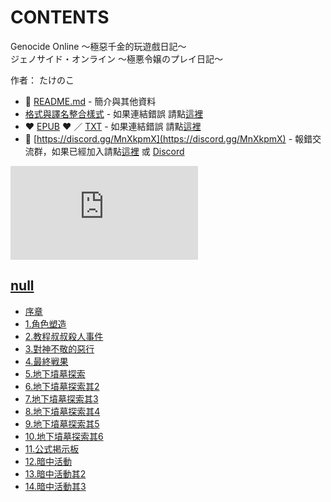 # CONTENTS

Genocide Online ～極惡千金的玩遊戲日記～  
ジェノサイド・オンライン 〜極悪令嬢のプレイ日記〜  

作者： たけのこ  



- :closed_book: [README.md](README.md) - 簡介與其他資料
- [格式與譯名整合樣式](https://github.com/bluelovers/node-novel/blob/master/lib/locales/Genocide%20Online%20%EF%BD%9E%E6%A5%B5%E6%83%A1%E5%8D%83%E9%87%91%E7%9A%84%E7%8E%A9%E9%81%8A%E6%88%B2%E6%97%A5%E8%A8%98%EF%BD%9E.ts) - 如果連結錯誤 請點[這裡](https://github.com/bluelovers/node-novel/blob/master/lib/locales/)
-  :heart: [EPUB](https://gitlab.com/demonovel/epub-txt/blob/master/girl/Genocide%20Online%20%EF%BD%9E%E6%A5%B5%E6%83%A1%E5%8D%83%E9%87%91%E7%9A%84%E7%8E%A9%E9%81%8A%E6%88%B2%E6%97%A5%E8%A8%98%EF%BD%9E.epub) :heart:  ／ [TXT](https://gitlab.com/demonovel/epub-txt/blob/master/girl/out/Genocide%20Online%20%EF%BD%9E%E6%A5%B5%E6%83%A1%E5%8D%83.out.txt) - 如果連結錯誤 請點[這裡](https://gitlab.com/demonovel/epub-txt/blob/master/girl/)
- :mega: [https://discord.gg/MnXkpmX](https://discord.gg/MnXkpmX) - 報錯交流群，如果已經加入請點[這裡](https://discordapp.com/channels/467794087769014273/467794088285175809) 或 [Discord](https://discordapp.com/channels/@me)


![導航目錄](https://chart.apis.google.com/chart?cht=qr&chs=150x150&chl=https://gitlab.com/novel-group/txt-source/blob/master/girl/Genocide%20Online%20～極惡千金的玩遊戲日記～/導航目錄.md "導航目錄")




## [null](00000_null)

- [序章](00000_null/00010_%E5%BA%8F%E7%AB%A0.txt)
- [1.角色塑造](00000_null/00020_1.%E8%A7%92%E8%89%B2%E5%A1%91%E9%80%A0.txt)
- [2.教程叔叔殺人事件](00000_null/00030_2.%E6%95%99%E7%A8%8B%E5%8F%94%E5%8F%94%E6%AE%BA%E4%BA%BA%E4%BA%8B%E4%BB%B6.txt)
- [3.對神不敬的惡行](00000_null/00040_3.%E5%B0%8D%E7%A5%9E%E4%B8%8D%E6%95%AC%E7%9A%84%E6%83%A1%E8%A1%8C.txt)
- [4.最終戦果](00000_null/00050_4.%E6%9C%80%E7%B5%82%E6%88%A6%E6%9E%9C.txt)
- [5.地下墳墓探索](00000_null/00060_5.%E5%9C%B0%E4%B8%8B%E5%A2%B3%E5%A2%93%E6%8E%A2%E7%B4%A2.txt)
- [6.地下墳墓探索其2](00000_null/00070_6.%E5%9C%B0%E4%B8%8B%E5%A2%B3%E5%A2%93%E6%8E%A2%E7%B4%A2%E5%85%B62.txt)
- [7.地下墳墓探索其3](00000_null/00080_7.%E5%9C%B0%E4%B8%8B%E5%A2%B3%E5%A2%93%E6%8E%A2%E7%B4%A2%E5%85%B63.txt)
- [8.地下墳墓探索其4](00000_null/00090_8.%E5%9C%B0%E4%B8%8B%E5%A2%B3%E5%A2%93%E6%8E%A2%E7%B4%A2%E5%85%B64.txt)
- [9.地下墳墓探索其5](00000_null/00100_9.%E5%9C%B0%E4%B8%8B%E5%A2%B3%E5%A2%93%E6%8E%A2%E7%B4%A2%E5%85%B65.txt)
- [10.地下墳墓探索其6](00000_null/00110_10.%E5%9C%B0%E4%B8%8B%E5%A2%B3%E5%A2%93%E6%8E%A2%E7%B4%A2%E5%85%B66.txt)
- [11.公式掲示板](00000_null/00120_11.%E5%85%AC%E5%BC%8F%E6%8E%B2%E7%A4%BA%E6%9D%BF.txt)
- [12.暗中活動](00000_null/00130_12.%E6%9A%97%E4%B8%AD%E6%B4%BB%E5%8B%95.txt)
- [13.暗中活動其2](00000_null/00140_13.%E6%9A%97%E4%B8%AD%E6%B4%BB%E5%8B%95%E5%85%B62.txt)
- [14.暗中活動其3](00000_null/00150_14.%E6%9A%97%E4%B8%AD%E6%B4%BB%E5%8B%95%E5%85%B63.txt)

